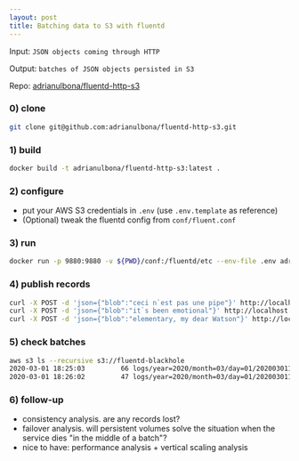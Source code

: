 ```yaml
--- 
layout: post
title: Batching data to S3 with fluentd
---
```


Input: `JSON objects coming through HTTP`

Output: `batches of JSON objects persisted in S3`

Repo: [adrianulbona/fluentd-http-s3](https://github.com/adrianulbona/fluentd-http-s3)

### 0) clone

```bash
git clone git@github.com:adrianulbona/fluentd-http-s3.git
```

### 1) build 

```bash
docker build -t adrianulbona/fluentd-http-s3:latest .
```
### 2) configure

- put your AWS S3 credentials in `.env` (use `.env.template` as reference)
- (Optional) tweak the fluentd config from `conf/fluent.conf`

### 3) run

```bash
docker run -p 9880:9880 -v ${PWD}/conf:/fluentd/etc --env-file .env adrianulbona/fluentd-http-s3:latest
```

### 4) publish records

```bash
curl -X POST -d 'json={"blob":"ceci n`est pas une pipe"}' http://localhost:9880/events
curl -X POST -d 'json={"blob":"it`s been emotional"}' http://localhost:9880/events
curl -X POST -d 'json={"blob":"elementary, my dear Watson"}' http://localhost:9880/events
```

### 5) check batches

```bash
aws s3 ls --recursive s3://fluentd-blackhole
2020-03-01 18:25:03         66 logs/year=2020/month=03/day=01/2020030117_0.json.gz
2020-03-01 18:26:02         47 logs/year=2020/month=03/day=01/2020030117_1.json.gz
```

### 6) follow-up

- consistency analysis. are any records lost?
- failover analysis. will persistent volumes solve the situation when the service dies "in the middle of a batch"? 
- nice to have: performance analysis + vertical scaling analysis
